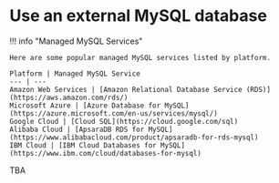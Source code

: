 # Use an external MySQL database

!!! info "Managed MySQL Services"

    Here are some popular managed MySQL services listed by platform.
    
    Platform | Managed MySQL Service
    --- | ---
    Amazon Web Services | [Amazon Relational Database Service (RDS)](https://aws.amazon.com/rds/)
    Microsoft Azure | [Azure Database for MySQL](https://azure.microsoft.com/en-us/services/mysql/)
    Google Cloud | [Cloud SQL](https://cloud.google.com/sql)
    Alibaba Cloud | [ApsaraDB RDS for MySQL](https://www.alibabacloud.com/product/apsaradb-for-rds-mysql)
    IBM Cloud | [IBM Cloud Databases for MySQL](https://www.ibm.com/cloud/databases-for-mysql)


TBA